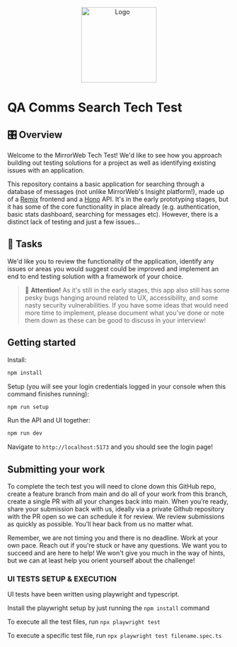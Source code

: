 <p align="center">
  <img src="public/mw-logo-only.svg" alt="Logo" height=170>
</p>

# QA Comms Search Tech Test

## 🎛️ Overview

Welcome to the MirrorWeb Tech Test! We'd like to see how you approach building out testing solutions for a project as well as identifying existing issues with an application.

This repository contains a basic application for searching through a database of messages (not unlike MirrorWeb's Insight platform!), made up of a [Remix](https://remix.run/) frontend and a [Hono](https://hono.dev/) API. It's in the early prototyping stages, but it has some of the core functionality in place already (e.g. authentication, basic stats dashboard, searching for messages etc). However, there is a distinct lack of testing and just a few issues...

## 🔨 Tasks

We'd like you to review the functionality of the application, identify any issues or areas you would suggest could be improved and implement an end to end testing solution with a framework of your choice. 


> 🚨 **Attention!** As it's still in the early stages, this app also still has some pesky bugs hanging around related to UX, accessibility, and some nasty security vulnerabilities. If you have some ideas that would need more time to implement, please document what you've done or note them down as these can be good to discuss in your interview!

## Getting started

Install:

```bash
npm install
```

Setup (you will see your login credentials logged in your console when this command finishes running):

```bash
npm run setup
```

Run the API and UI together:

```bash
npm run dev
```

Navigate to `http://localhost:5173` and you should see the login page!


## Submitting your work

To complete the tech test you will need to clone down this GitHub repo, create a feature branch from main and do all of your work from this branch, create a single PR with all your changes back into main. When you’re ready, share your submission back with us, ideally via a private Github repository with the PR open so we can schedule it for review. We review submissions as quickly as possible. You’ll hear back from us no matter what.

Remember, we are not timing you and there is no deadline. Work at your own pace. Reach out if you're stuck or have any questions. We want you to succeed and are here to help! We won't give you much in the way of hints, but we can at least help you orient yourself about the challenge!


### UI TESTS SETUP & EXECUTION

UI tests have been written using playwright and typescript. 

Install the playwright setup by just running the `npm install` command

To execute all the test files, run `npx playwright test` 

To execute a specific test file, run `npx playwright test filename.spec.ts`